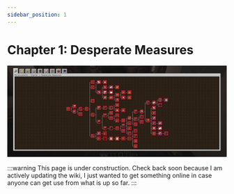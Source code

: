 ```yaml
---
sidebar_position: 1
---
```


# Chapter 1: Desperate Measures

![Chapter 1 Advancement Page](./img/chapter_1.png)

:::warning
This page is under construction. Check back soon because I am actively updating the wiki, I just wanted to get something online in case anyone can get use from what is up so far.
:::

